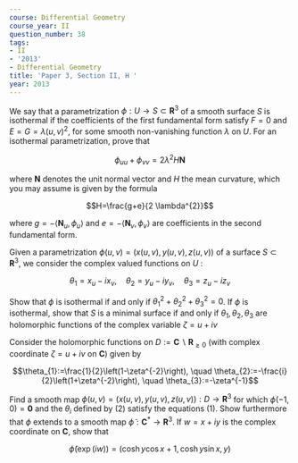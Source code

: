 ```yaml
---
course: Differential Geometry
course_year: II
question_number: 38
tags:
- II
- '2013'
- Differential Geometry
title: 'Paper 3, Section II, H '
year: 2013
---
```




We say that a parametrization $\phi: U \rightarrow S \subset \mathbf{R}^{3}$ of a smooth surface $S$ is isothermal if the coefficients of the first fundamental form satisfy $F=0$ and $E=G=\lambda(u, v)^{2}$, for some smooth non-vanishing function $\lambda$ on $U$. For an isothermal parametrization, prove that

$$\phi_{u u}+\phi_{v v}=2 \lambda^{2} H \mathbf{N}$$

where $\mathbf{N}$ denotes the unit normal vector and $H$ the mean curvature, which you may assume is given by the formula

$$H=\frac{g+e}{2 \lambda^{2}}$$

where $g=-\left\langle\mathbf{N}_{u}, \phi_{u}\right\rangle$ and $e=-\left\langle\mathbf{N}_{v}, \phi_{v}\right\rangle$ are coefficients in the second fundamental form.

Given a parametrization $\phi(u, v)=(x(u, v), y(u, v), z(u, v))$ of a surface $S \subset \mathbf{R}^{3}$, we consider the complex valued functions on $U$ :

$$\theta_{1}=x_{u}-i x_{v}, \quad \theta_{2}=y_{u}-i y_{v}, \quad \theta_{3}=z_{u}-i z_{v}$$

Show that $\phi$ is isothermal if and only if $\theta_{1}^{2}+\theta_{2}^{2}+\theta_{3}^{2}=0$. If $\phi$ is isothermal, show that $S$ is a minimal surface if and only if $\theta_{1}, \theta_{2}, \theta_{3}$ are holomorphic functions of the complex variable $\zeta=u+i v$

Consider the holomorphic functions on $D:=\mathbf{C} \backslash \mathbf{R}_{\geqslant 0}$ (with complex coordinate $\zeta=u+i v$ on $\mathbf{C})$ given by

$$\theta_{1}:=\frac{1}{2}\left(1-\zeta^{-2}\right), \quad \theta_{2}:=-\frac{i}{2}\left(1+\zeta^{-2}\right), \quad \theta_{3}:=-\zeta^{-1}$$

Find a smooth map $\phi(u, v)=(x(u, v), y(u, v), z(u, v)): D \rightarrow \mathbf{R}^{3}$ for which $\phi(-1,0)=\mathbf{0}$ and the $\theta_{i}$ defined by (2) satisfy the equations (1). Show furthermore that $\phi$ extends to a smooth map $\tilde{\phi}: \mathbf{C}^{*} \rightarrow \mathbf{R}^{3}$. If $w=x+i y$ is the complex coordinate on $\mathbf{C}$, show that

$$\widetilde{\phi}(\exp (i w))=(\cosh y \cos x+1, \cosh y \sin x, y)$$